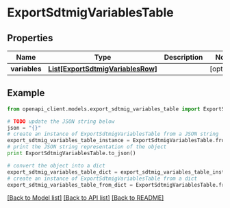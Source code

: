 # ExportSdtmigVariablesTable


## Properties
Name | Type | Description | Notes
------------ | ------------- | ------------- | -------------
**variables** | [**List[ExportSdtmigVariablesRow]**](ExportSdtmigVariablesRow.md) |  | [optional] 

## Example

```python
from openapi_client.models.export_sdtmig_variables_table import ExportSdtmigVariablesTable

# TODO update the JSON string below
json = "{}"
# create an instance of ExportSdtmigVariablesTable from a JSON string
export_sdtmig_variables_table_instance = ExportSdtmigVariablesTable.from_json(json)
# print the JSON string representation of the object
print ExportSdtmigVariablesTable.to_json()

# convert the object into a dict
export_sdtmig_variables_table_dict = export_sdtmig_variables_table_instance.to_dict()
# create an instance of ExportSdtmigVariablesTable from a dict
export_sdtmig_variables_table_from_dict = ExportSdtmigVariablesTable.from_dict(export_sdtmig_variables_table_dict)
```
[[Back to Model list]](../README.md#documentation-for-models) [[Back to API list]](../README.md#documentation-for-api-endpoints) [[Back to README]](../README.md)



